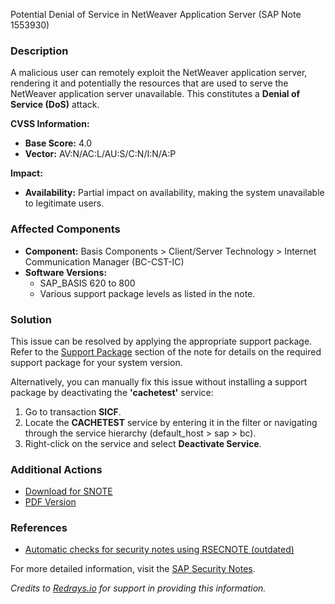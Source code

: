 Potential Denial of Service in NetWeaver Application Server (SAP Note 1553930)

### Description
A malicious user can remotely exploit the NetWeaver application server, rendering it and potentially the resources that are used to serve the NetWeaver application server unavailable. This constitutes a **Denial of Service (DoS)** attack.

**CVSS Information:**
- **Base Score:** 4.0
- **Vector:** AV:N/AC:L/AU:S/C:N/I:N/A:P

**Impact:**
- **Availability:** Partial impact on availability, making the system unavailable to legitimate users.

### Affected Components
- **Component:** Basis Components > Client/Server Technology > Internet Communication Manager (BC-CST-IC)
- **Software Versions:**
  - SAP_BASIS 620 to 800
  - Various support package levels as listed in the note.

### Solution
This issue can be resolved by applying the appropriate support package. Refer to the [Support Package](https://me.sap.com/supportpackage/SAPKB64028) section of the note for details on the required support package for your system version.

Alternatively, you can manually fix this issue without installing a support package by deactivating the **'cachetest'** service:
1. Go to transaction **SICF**.
2. Locate the **CACHETEST** service by entering it in the filter or navigating through the service hierarchy (default_host > sap > bc).
3. Right-click on the service and select **Deactivate Service**.

### Additional Actions
- [Download for SNOTE](https://me.sap.com/notes/0040000009210052017)
- [PDF Version](https://me.sap.com/sap/support/sfm/notes/print/0001553930?language=en-US&token=4D08DBF70E146960CD2E1F8F0BB382D8)

### References
- [Automatic checks for security notes using RSECNOTE (outdated)](https://me.sap.com/notes/888889)

For more detailed information, visit the [SAP Security Notes](https://me.sap.com/servicessupport/knowledge/notes/1553930).

*Credits to [Redrays.io](https://redrays.io) for support in providing this information.*